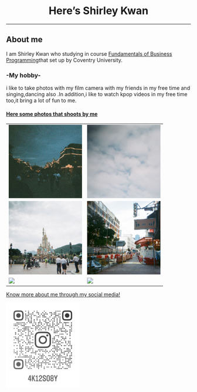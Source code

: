 <html lang="en">
<head>
<body>
<h1 style="text-align:center;">Here’s Shirley Kwan</h1>
<hr>
<h2>About me</h2>
<p>I am Shirley Kwan who studying in course <a href="https://www5.scope.edu/programmes/bachelors-degree-top-up/bsc-hons-information-technology-business">Fundamentals of Business Programming</a>that set up by Coventry University.</p>
 <h3>-My hobby-</h3>
 <p>i like to take photos with my film camera with my friends in my free time and singing,dancing also .In addition,i like to watch kpop videos in my free time too,it bring a lot of fun to me.</P>
 <h4><u>Here some photos that shoots by me<u></h4>
  <table>
<tr>
 <td><img src="IMG_5246.JPG" width="200" ,heigh="200"></td>
 <td><img src="IMG_5244.JPG" width="200" ,heigh="200"></td>
   </tr>
   <tr>
    <td><img src="IMG_5243.JPG" width="200" ,heigh="200"></td>
    <td><img src="IMG_5240.JPG" width="200" ,heigh="200"></td>
   </tr>
   <td><img src="000033160016.JPG" width="200" ,heigh="200"></td>
   <td><img src="000033160011.JPG" width="200" ,heigh="200"></td>
  </tr>
  </table>
<p>Know more about me through my social media!</p>
<a href="https://www.instagram.com/4k12s08y/"><img src="instagramicon.png" alt=“my instagram” width="200" ,heigh="200" ></a>
<a href="https://wa.me/55459488> <img alt="Chat on WhatsApp" src="WhatsAppButtonGreenLarge.png" /> </a>

 
</head>
</body>
</html>
